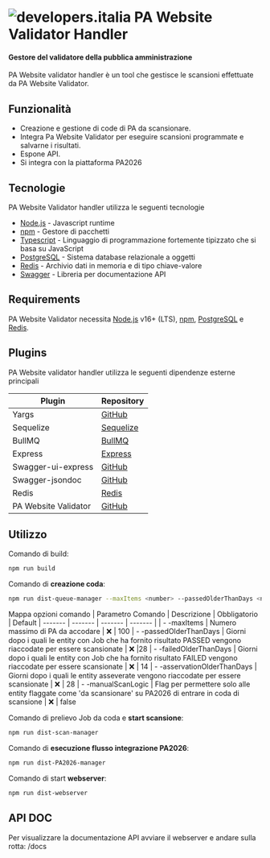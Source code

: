 # ![developers.italia](https://avatars1.githubusercontent.com/u/15377824?s=36&v=4 "developers.italia") PA Website Validator Handler

#### Gestore del validatore della pubblica amministrazione

PA Website validator handler è un tool che gestisce le scansioni effettuate da PA Website Validator.

## Funzionalità

- Creazione e gestione di code di PA da scansionare.
- Integra Pa Website Validator per eseguire scansioni programmate e salvarne i risultati.
- Espone API.
- Si integra con la piattaforma PA2026

## Tecnologie

PA Website Validator handler utilizza le seguenti tecnologie

- [Node.js] - Javascript runtime
- [npm] - Gestore di pacchetti
- [Typescript] - Linguaggio di programmazione fortemente tipizzato che si basa su JavaScript
- [PostgreSQL] - Sistema database relazionale a oggetti
- [Redis] - Archivio dati in memoria e di tipo chiave-valore
- [Swagger] - Libreria per documentazione API

## Requirements

PA Website Validator necessita [Node.js](https://nodejs.org/it/) v16+ (LTS), [npm], [PostgreSQL] e [Redis].

## Plugins

PA Website validator handler utilizza le seguenti dipendenze esterne principali

| Plugin               | Repository                         |
| -------------------- | ---------------------------------- |
| Yargs                | [GitHub][yargs-url]                |
| Sequelize            | [Sequelize][sequelize-url]         |
| BullMQ               | [BullMQ][bull-mq-url]              |
| Express              | [Express][express-url]             |
| Swagger-ui-express   | [GitHub][swagger-ui-url]           |
| Swagger-jsondoc      | [GitHub][swagger-jsondoc-url]      |
| Redis                | [Redis][redis]                     |
| PA Website Validator | [GitHub][pa-website-validator-url] |

## Utilizzo

Comando di build:

```bash
npm run build
```

Comando di **creazione coda**:

```bash
npm run dist-queue-manager --maxItems <number> --passedOlderThanDays <number> --failedOlderThanDays <number> --asservationOlderThanDays <number>
```

Mappa opzioni comando
| Parametro Comando | Descrizione | Obbligatorio | Default
| ------- | ------- | ------- | ------- |
| - -maxItems | Numero massimo di PA da accodare | ❌ | 100
| - -passedOlderThanDays | Giorni dopo i quali le entity con Job che ha fornito risultato PASSED vengono riaccodate per essere scansionate | ❌ |28
| - -failedOlderThanDays | Giorni dopo i quali le entity con Job che ha fornito risultato FAILED vengono riaccodate per essere scansionate | ❌ | 14
| - -asservationOlderThanDays | Giorni dopo i quali le entity asseverate vengono riaccodate per essere scansionate | ❌ | 28
| - -manualScanLogic | Flag per permettere solo alle entity flaggate come 'da scansionare' su PA2026 di entrare in coda di scansione | ❌ | false

Comando di prelievo Job da coda e **start scansione**:

```bash
npm run dist-scan-manager
```

Comando di **esecuzione flusso integrazione PA2026**:

```bash
npm run dist-PA2026-manager
```

Comando di start **webserver**:

```bash
npm run dist-webserver
```

## API DOC

Per visualizzare la documentazione API avviare il webserver e andare sulla rotta: /docs

[postgresql]: https://www.postgresql.org/
[redis]: https://redis.io/
[node.js]: http://nodejs.org
[npm]: https://www.npmjs.com/
[typescript]: https://www.typescriptlang.org/
[yargs-url]: https://github.com/yargs/yargs
[sequelize-url]: https://sequelize.org/
[bull-mq-url]: https://docs.bullmq.io/
[express-url]: https://expressjs.com/it/
[swagger-ui-url]: https://github.com/scottie1984/swagger-ui-express
[swagger-jsondoc-url]: https://github.com/Surnet/swagger-jsdoc
[pa-website-validator-url]: https://github.com/italia/pa-website-validator
[swagger]: https://swagger.io/
